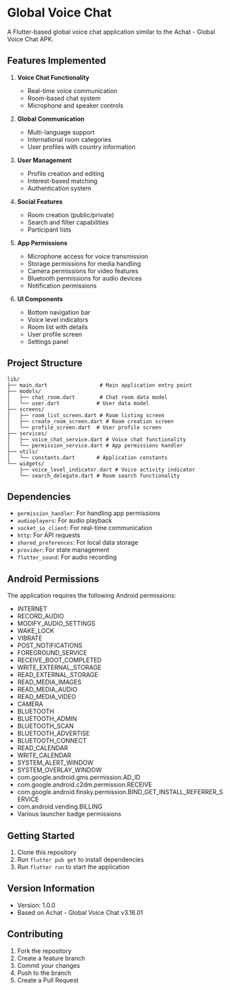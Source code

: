 # Global Voice Chat

A Flutter-based global voice chat application similar to the Achat - Global Voice Chat APK.

## Features Implemented

1. **Voice Chat Functionality**
   - Real-time voice communication
   - Room-based chat system
   - Microphone and speaker controls

2. **Global Communication**
   - Multi-language support
   - International room categories
   - User profiles with country information

3. **User Management**
   - Profile creation and editing
   - Interest-based matching
   - Authentication system

4. **Social Features**
   - Room creation (public/private)
   - Search and filter capabilities
   - Participant lists

5. **App Permissions**
   - Microphone access for voice transmission
   - Storage permissions for media handling
   - Camera permissions for video features
   - Bluetooth permissions for audio devices
   - Notification permissions

6. **UI Components**
   - Bottom navigation bar
   - Voice level indicators
   - Room list with details
   - User profile screen
   - Settings panel

## Project Structure

```
lib/
├── main.dart                 # Main application entry point
├── models/
│   ├── chat_room.dart        # Chat room data model
│   └── user.dart            # User data model
├── screens/
│   ├── room_list_screen.dart # Room listing screen
│   ├── create_room_screen.dart # Room creation screen
│   └── profile_screen.dart  # User profile screen
├── services/
│   ├── voice_chat_service.dart # Voice chat functionality
│   └── permission_service.dart # App permissions handler
├── utils/
│   └── constants.dart       # Application constants
└── widgets/
    ├── voice_level_indicator.dart # Voice activity indicator
    └── search_delegate.dart # Room search functionality
```

## Dependencies

- `permission_handler`: For handling app permissions
- `audioplayers`: For audio playback
- `socket_io_client`: For real-time communication
- `http`: For API requests
- `shared_preferences`: For local data storage
- `provider`: For state management
- `flutter_sound`: For audio recording

## Android Permissions

The application requires the following Android permissions:
- INTERNET
- RECORD_AUDIO
- MODIFY_AUDIO_SETTINGS
- WAKE_LOCK
- VIBRATE
- POST_NOTIFICATIONS
- FOREGROUND_SERVICE
- RECEIVE_BOOT_COMPLETED
- WRITE_EXTERNAL_STORAGE
- READ_EXTERNAL_STORAGE
- READ_MEDIA_IMAGES
- READ_MEDIA_AUDIO
- READ_MEDIA_VIDEO
- CAMERA
- BLUETOOTH
- BLUETOOTH_ADMIN
- BLUETOOTH_SCAN
- BLUETOOTH_ADVERTISE
- BLUETOOTH_CONNECT
- READ_CALENDAR
- WRITE_CALENDAR
- SYSTEM_ALERT_WINDOW
- SYSTEM_OVERLAY_WINDOW
- com.google.android.gms.permission.AD_ID
- com.google.android.c2dm.permission.RECEIVE
- com.google.android.finsky.permission.BIND_GET_INSTALL_REFERRER_SERVICE
- com.android.vending.BILLING
- Various launcher badge permissions

## Getting Started

1. Clone this repository
2. Run `flutter pub get` to install dependencies
3. Run `flutter run` to start the application

## Version Information

- Version: 1.0.0
- Based on Achat - Global Voice Chat v3.16.01

## Contributing

1. Fork the repository
2. Create a feature branch
3. Commit your changes
4. Push to the branch
5. Create a Pull Request